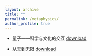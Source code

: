 ```yaml
---
layout: archive
title: ""
permalink: /metaphysics/
author_profile: true
---
```


* 量子——科学与文化的交互 [download](http://wdscultan.github.io/files/Quantum2023.pdf)

* 从无到无限 [download](http://wdscultan.github.io/files/Infinity.pdf)
